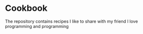 # Cookbook
The repository contains recipes I like to share with my friend
I love programming and programming
